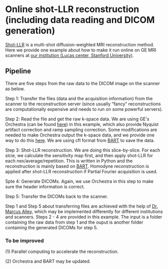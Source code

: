 # Online shot-LLR reconstruction (including data reading and DICOM generation)

[Shot-LLR](https://onlinelibrary.wiley.com/doi/full/10.1002/mrm.27488) is a multi-shot diffusion-weighted MRI reconstruction method. Here we provide one example about how to make it run online on GE MRI scanners at [our institution (Lucas center, Stanford University)](https://med.stanford.edu/rsl/about/lucas.html).

## Pipeline
There are five steps from the raw data to the DICOM image on the scanner as below.

Step 1: Transfer the files (data and the acquisition information) from the scanner to the reconstruction server (since usually “fancy” reconstructions are computationally expensive and needs to run on some powerful servers). 

Step 2: Read the file and get the raw k-space data. We are using GE's Orchestra (can be found [here](https://collaborate.mr.gehealthcare.com/welcome
)) in this example, which also provide Nyquist artifact correction and ramp sampling correction. Some modifications are needed to make Orchestra output the k-space data, and we provide one way to do this [here](). We are using cfl format from [BART](https://mrirecon.github.io/bart/) to save the data.

Step 3: Shot-LLR reconstruction. We are doing this slice-by-slice. For each slcie, we calculate the sensitivity map first, and then apply shot-LLR for each nex/average/repetition. This is written in Python and the reconstruction is mainly based on [BART](https://mrirecon.github.io/bart/). Homodyne reconstruction is applied after shot-LLR reconstruction if Partial Fourier acquisition is used.

Spte 4: Generate DICOMs. Again, we use Orchestra in this step to make sure the header information is correct.

Step 5: Transfer the DICOMs back to the scanner.


Step 1 and Step 5 about transferring files are achieved with the help of [Dr. Marcus Alley](https://med.stanford.edu/profiles/marcus-alley), which may be implemented differently for different institutions and scanners. Steps 2 - 4 are provided in this example. The input is a folder containing the raw data from step 1 and the ouput is another folder containing the generated DICOMs for step 5.

### To be improved
(1) Parallel computing to accelerate the reconstruction.

(2) Orchestra and BART may be updated.

